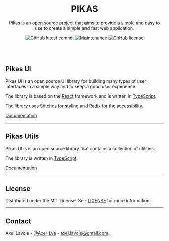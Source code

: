 <div align="center">
<h1>PIKAS</h1>

Pikas is an open source project that aims to provide a simple and easy to use to create a simple and fast web application.
</div>

<div align="center"> 

  [![GitHub latest commit](https://badgen.net/github/last-commit/Achaak/pikas)](https://github.com/Achaak/pikas/commit/)
  [![Maintenance](https://img.shields.io/badge/Maintained%3F-yes-green.svg)](https://github.com/Achaak/pikas/graphs/commit-activity)
  [![GitHub license](https://img.shields.io/github/license/Achaak/pikas)](https://github.com/Achaak/pikas/blob/master/LICENSE)

</div>

</br></br>

## Pikas UI

Pikas Ui is an open source UI library for building many types of user interfaces in a simple way and to keep a good user experience.

The library is based on the [React](https://reactjs.org/) framework and is written in [TypeScript](https://www.typescriptlang.org/).

The library uses [Stitches](https://stitches.dev/) for styling and [Radix](https://www.radix-ui.com/) for the accessibility.

[Documentation](https://pikas-ui.vercel.app)

---

## Pikas Utils

Pikas Utils is an open source library that contains a collection of utilities.

The library is written in [TypeScript](https://www.typescriptlang.org/).

[Documentation](https://pikas-utils.vercel.app)

---

## License
Distributed under the MIT License. See [LICENSE](LICENSE) for more information.

---

## Contact
Axel Lavoie - [@Axel_Lve](https://twitter.com/Axel_Lve) - [axel.lavoie@gmail.com](axel.lavoie@gmail.com).